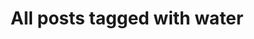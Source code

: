 ---
layout: tag
title: "All posts tagged with water"
permalink: /weblog/tags/water/
taxonomy: water
---